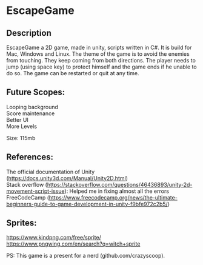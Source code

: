 # EscapeGame


## Description<br/>
EscapeGame a 2D game, made in unity, scripts written in C#. It is build for Mac, Windows and Linux. 
The theme of the game is to avoid the enemies from touching. They keep coming from both directions. The player needs to jump (using space key) to protect himself and the game ends if he unable to do so. The game can be restarted or quit at any time.

## Future Scopes: 
Looping background<br/>
Score maintenance<br/>
Better UI<br/>
More Levels<br/>

Size: 115mb

## References:

The official documentation of Unity (https://docs.unity3d.com/Manual/Unity2D.html)<br/>
Stack overflow (https://stackoverflow.com/questions/46436893/unity-2d-movement-script-issue): Helped me in fixing almost all the errors<br/>
FreeCodeCamp (https://www.freecodecamp.org/news/the-ultimate-beginners-guide-to-game-development-in-unity-f9bfe972c2b5/)<br/>


## Sprites:

https://www.kindpng.com/free/sprite/ <br/>
https://www.pngwing.com/en/search?q=witch+sprite <br/>


PS: This game is a present for a nerd (github.com/crazyscoop). 


